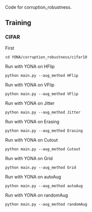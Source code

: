 Code for corruption_robustness.
## Training
### CIFAR
First
```
cd YONA/corruption_robustness/cifar10
```
Run with YONA on HFlip
```
python main.py --aug_method HFlip
```
Run with YONA on VFlip
```
python main.py --aug_method VFlip
```
Run with YONA on Jitter
```
python main.py --aug_method Jitter
```
Run with YONA on Erasing
```
python main.py --aug_method Erasing
```
Run with YONA on Cutout
```
python main.py --aug_method Cutout
```
Run with YONA on Grid
```
python main.py --aug_method Grid
```
Run with YONA on autoAug
```
python main.py --aug_method autoAug
```
Run with YONA on randomAug
```
python main.py --aug_method randomAug
```
